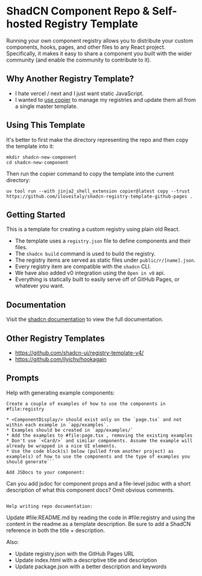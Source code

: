 # ShadCN Component Repo & Self-hosted Registry Template

Running your own component registry allows you to distribute your custom components, hooks, pages, and
other files to any React project. Specifically, it makes it easy to share a component you built with the
wider community (and enable the community to contribute to it).

## Why Another Registry Template?

- I hate vercel / next and I just want static JavaScript.
- I wanted to [use copier](https://copier.readthedocs.io/en/stable/) to manage my registries and update them all from a single master template.

## Using This Template

It's better to first make the directory representing the repo and then copy the template into it:

```shell
mkdir shadcn-new-component
cd shadcn-new-component
```

Then run the copier command to copy the template into the current directory:

```shell
uv tool run --with jinja2_shell_extension copier@latest copy --trust https://github.com/iloveitaly/shadcn-registry-template-github-pages .
```

## Getting Started

This is a template for creating a custom registry using plain old React.

- The template uses a `registry.json` file to define components and their files.
- The `shadcn build` command is used to build the registry.
- The registry items are served as static files under `public/r/[name].json`.
- Every registry item are compatible with the `shadcn` CLI.
- We have also added v0 integration using the `Open in v0` api.
- Everything is statically built to easily serve off of GitHub Pages, or whatever you want.

## Documentation

Visit the [shadcn documentation](https://ui.shadcn.com/docs/registry) to view the full documentation.

## Other Registry Templates

- https://github.com/shadcn-ui/registry-template-v4/
- https://github.com/ilyichv/hookagain

## Prompts

Help with generating example components:

```
Create a couple of examples of how to use the components in #file:registry 

* <ComponentDisplay/> should exist only on the `page.tsx` and not within each example in `app/examples`.
* Examples should be created in `app/examples/`
* Add the examples to #file:page.tsx , removing the existing examples
* Don't use `<Card/>` and similar components. Assume the example will already be wrapped in a nice UI elements.
* Use the code block(s) below (pulled from another project) as example(s) of how to use the components and the type of examples you should generate```

Add JSDocs to your component:

```
Can you add jsdoc for component props and a file-level jsdoc with a short description of what this component docs? Omit obvious comments.
```

Help writing repo documentation:

```
Update #file:README.md by reading the code in #file:registry and using the content in the readme as a template description. Be sure to add a ShadCN reference in both the title + description.

Also:

- Update registry.json with the GitHub Pages URL
- Update index.html with a descriptive title and description
- Update package.json with a better description and keywords
```
